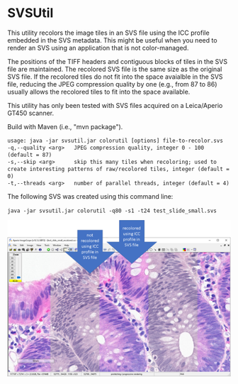 # SVSUtil
This utility recolors the image tiles in an SVS file using the ICC profile embedded in the SVS metadata.
This might be useful when you need to render an SVS using an application that is not color-managed.

The positions of the TIFF headers and contiguous blocks of tiles in the SVS file are maintained.
The recolored SVS file is the same size as the original SVS file.
If the recolored tiles do not fit into the space avaialble in the SVS file, reducing the JPEG compression quality by one (e.g., from 87 to 86) usually allows the recolored tiles to fit into the space available.

This utility has only been tested with SVS files acquired on a Leica/Aperio GT450 scanner.

Build with Maven (i.e., "mvn package").

```
usage: java -jar svsutil.jar colorutil [options] file-to-recolor.svs  
-q,--quality <arg>   JPEG compression quality, integer 0 - 100 (default = 87)  
-s,--skip <arg>      skip this many tiles when recoloring; used to create interesting patterns of raw/recolored tiles, integer (default = 0)  
-t,--threads <arg>   number of parallel threads, integer (default = 4)
```

The following SVS was created using this command line:

`java -jar svsutil.jar colorutil -q80 -s1 -t24 test_slide_small.svs`
  
![example of a recolored SVS in ImageScope](recolor_example.png)
